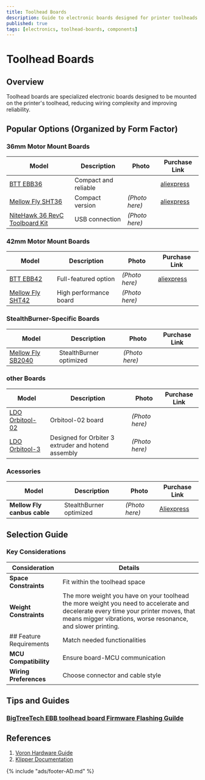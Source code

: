 ```yaml
---
title: Toolhead Boards
description: Guide to electronic boards designed for printer toolheads
published: true
tags: [electronics, toolhead-boards, components]
---
```


# Toolhead Boards

## Overview

Toolhead boards are specialized electronic boards designed to be mounted on the printer's toolhead, reducing wiring complexity and improving reliability.

## Popular Options (Organized by Form Factor)

### 36mm Motor Mount Boards

| Model                                   | Description          | Photo      | Purchase Link |
| --------------------------------------- | -------------------- | -------------- | ------------ |
| [BTT EBB36](btt-ebb36.md)               | Compact and reliable |  | [aliexpress ](https://s.click.aliexpress.com/e/_oB7xuKp) |
| [Mellow Fly SHT36](FLY-SHT.md) | Compact version      | *(Photo here)* | [aliexpress ](https://s.click.aliexpress.com/e/_on6cQcV)|
| [NiteHawk 36 RevC Toolboard Kit](mellow-fly-sht36.md) | USB connection      | *(Photo here)* | |

### 42mm Motor Mount Boards

| Model                               | Description            | Photo      | Purchase Link |
| ----------------------------------- | ---------------------- | -------------- | --- |
| [BTT EBB42](btt-ebb42.md)           | Full-featured option   | *(Photo here)* |[aliexpress ](https://s.click.aliexpress.com/e/_oB7xuKp)|
| [Mellow Fly SHT42](FLY-SHT.md) | High performance board | *(Photo here)* | |

### StealthBurner-Specific Boards

| Model                             | Description             | Photo      | Purchase Link |
| --------------------------------- | ----------------------- | -------------- | --- |
| [Mellow Fly SB2040](FLY-SB2040.md) | StealthBurner optimized | *(Photo here)* | |


### other Boards

| Model                             | Description             | Photo      | Purchase Link |
| --------------------------------- | ----------------------- | -------------- | ----- |
| [LDO Orbitool-02](ldo-orbitool-O2.md) | Orbitool-02 board | *(Photo here)* |   |
| [LDO Orbitool-3](ldo-orbitool-3.md) | Designed for Orbiter 3 extruder and hotend assembly | *(Photo here)* |   |

### Acessories

| Model                             | Description             | Photo      | Purchase Link |
| --------------------------------- | ----------------------- | -------------- | ---- |
| **Mellow Fly canbus cable** | StealthBurner optimized | *(Photo here)* | [Aliexpress ](https://s.click.aliexpress.com/e/_onbeEDR) |

## Selection Guide

### Key Considerations

| Consideration        | Details                          |
| -------------------- | -------------------------------- |
| **Space Constraints**    | Fit within the toolhead space    |
| **Weight Constraints**   | The more weight you have on your toolhead the more weight you need to accelerate and decelerate every time your printer moves, that means migger vibrations, worse resonance, and slower printing.|
| ## Feature Requirements | Match needed functionalities     |
| **MCU Compatibility**    | Ensure board-MCU communication   |
| **Wiring Preferences**   | Choose connector and cable style |

## Tips and Guides

### [BigTreeTech EBB toolhead board Firmware Flashing Guilde](BTT-EBB-CONFIG.md)

## References

1. [Voron Hardware Guide](https://docs.vorondesign.com/hardware.html)
2. [Klipper Documentation](https://www.klipper3d.org/)

{% include "ads/footer-AD.md" %}
